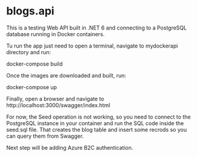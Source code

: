 # blogs.api
This is a testing Web API built in .NET 6 and connecting to a PostgreSQL database running in Docker containers.

Tu run the app just need to open a terminal, navigate to mydockerapi directory and run:

docker-compose build
 
Once the images are downloaded and built, run:

docker-compose up

Finally, open a browser and navigate to http://localhost:3000/swagger/index.html 

For now, the Seed operation is not working, so you need to connect to the PostgreSQL instance in your container and run the SQL code inside the seed.sql file. That creates the blog table and insert some recrods so you can query them from Swagger.

Next step will be adding Azure B2C authentication.
